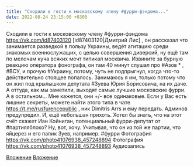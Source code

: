 ```yaml
---
title: "Сходили в гости к московскому члену #фурри-фэндома..."
date: 2022-08-24 23:15:00 +0300
---
```


Сходили в гости к московскому члену #фурри-фэндома https://vk.com/id87403120 [id87403120|Дмитрий Лис] , он рассказал что занимается разведкой в пользу Украины, ведёт агитацию среди знакомых военнослужащих, с целью совершения диверсий, ну ещё там по мелочам куча всяких мечт типикал москвича.
Извините за бурную реакцию оператора фонографа, он там 40 минут слушал про #Азов * , #ВСУ, и прочую #Украину, потому, чуть не подпрыгнул, когда что-то действительно стоящее попалось.
Занимаюсь я им, только потому что он жил под крылышком депутата #Зуева Юрия Борисовича, на их даче. А оттуда, как мы заметили, выходят самые лучшие московские фурри.
А в остальном... Мне кажется, они +/- все одинаковые.
Если у Вас есть лишние секреты, можете найти этого типа в чате https://t.me/rusfurencepublic , ник Dimitris Arrs и ему передать. Админов предупредил.
И, ещё небольшая прихоть. Хотел бы знать, что на этот счёт скажет Иан Койниган, потенциальный фурри-депутат от #партияяблоко?
Ну, вот, хочу. Учитывая, что он из той же партии, что яйцерез и его папик Зуев, например.
#фурри
Фотография
https://vk.com/photo41076938_457248894
Фотография
https://vk.com/photo41076938_457248893
Аудиозапись

[Вложение](https://vk.com/photo41076938_457248894)
[Вложение](https://vk.com/photo41076938_457248893)
